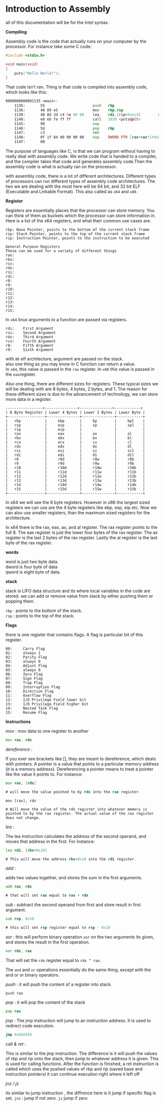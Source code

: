 # Introduction to Assembly

all of this documentation will be for the Intel syntax.

**Compiling**

Assembly code is the code that actually runs on your computer by the processor. For instance take some C code:

```c
#include <stdio.h>

void main(void)
{
    puts("Hello World!");
}
```

That code isn't ran. Thing is that code is compiled into assembly code, which looks like this:

```asm
0000000000001135 <main>:
    1135:       55                      push   rbp
    1136:       48 89 e5                mov    rbp,rsp
    1139:       48 8d 3d c4 0e 00 00    lea    rdi,[rip+0xec4]        # 2004 <_IO_stdin_used+0x4>
    1140:       e8 eb fe ff ff          call   1030 <puts@plt>
    1145:       90                      nop
    1146:       5d                      pop    rbp
    1147:       c3                      ret    
    1148:       0f 1f 84 00 00 00 00    nop    DWORD PTR [rax+rax*1+0x0]
    114f:       00
```

The purpose of languages like C, is that we can program without having to really deal with assembly code. We write code that is handed to a compiler, and the compiler takes that code and generates assembly code.Then the assembly code is what is actually ran on the processor.

with assembly code, there is a lot of different architectures. Different types of processors can run different types of assembly code architectures. The two we are dealing with the most here will be 64 bit, and 32 bit ELF (Executable and Linkable Format). This also called as `x64` and `x86`

**Register**

Registers are essentially places that the processor can store memory. You can think of them as buckets which the processor can store information in. Here is a list of the x64 registers, and what their common use cases are.

```
rbp: Base Pointer, points to the bottom of the current stack frame
rsp: Stack Pointer, points to the top of the current stack frame
rip: Instruction Pointer, points to the instruction to be executed

General Purpose Registers
These can be used for a variety of different things
rax:
rbx:
rcx:
rdx:
rsi:
rdi:
r8:
r9:
r10:
r11:
r12:
r13:
r14:
r15:
```

In `x64` linux arguments to a function are passed via registers.

```
rdi:    First Argument
rsi:    Second Argument
rdx:    Third Argument
rcx:    Fourth Argument
r8:     Fifth Argument
r9:     Sixth Argument
```
with `86` elf architecture, argument are passed on the stack.<br>
also one thing as you may know in C function can return a value.<br>
 In `x64`, this value is passed in the `rax` register. In `x86` this value is passed in the `eax`register.

 Also one thing, there are different sizes for registers. These typical sizes we will be dealing with are 8 bytes, 4 bytes, 2 bytes, and 1. The reason for these different sizes is due to the advancement of technology, we can store more data in a register.   

```
-----------------+---------------+---------------+------------+
| 8 Byte Register | Lower 4 Bytes | Lower 2 Bytes | Lower Byte |
+-----------------+---------------+---------------+------------+
|   rbp           |     ebp       |     bp        |     bpl    |
|   rsp           |     esp       |     sp        |     spl    |
|   rip           |     eip       |               |            |
|   rax           |     eax       |     ax        |     al     |
|   rbx           |     ebx       |     bx        |     bl     |
|   rcx           |     ecx       |     cx        |     cl     |
|   rdx           |     edx       |     dx        |     dl     |
|   rsi           |     esi       |     si        |     sil    |
|   rdi           |     edi       |     di        |     dil    |
|   r8            |     r8d       |     r8w       |     r8b    |
|   r9            |     r9d       |     r9w       |     r9b    |
|   r10           |     r10d      |     r10w      |     r10b   |
|   r11           |     r11d      |     r11w      |     r11b   |
|   r12           |     r12d      |     r12w      |     r12b   |
|   r13           |     r13d      |     r13w      |     r13b   |
|   r14           |     r14d      |     r14w      |     r14b   |
|   r15           |     r15d      |     r15w      |     r15b   |
+-----------------+---------------+---------------+------------+

```
In x64 we will see the 8 byte registers. However in x86 the largest sized registers we can use are the 4 byte registers like ebp, esp, eip etc. Now we can also use smaller registers, than the maximum sized registers for the architecture.

In x64 there is the rax, eax, ax, and al register. The rax register points to the full 8. The eax register is just the lower four bytes of the rax register. The ax register is the last 2 bytes of the rax register. Lastly the al register is the last byte of the rax register.

**words**

word is just two byte data. <br>
dword is four byte of data <br>
qword is eight byte of data.

**stack**

stack is LIFO data structure and its where local variables in the code are stored. we can add or remove value from stack by either pushing them or popping them.

`rbp` : points to the bottom of the stack. <br>
`rsp` : points to the top of the stack.

**Flags**

there is one register that contains flags. A flag is particular bit of this register.

```
00:     Carry Flag
01:     always 1
02:     Parity Flag
03:     always 0
04:     Adjust Flag
05:     always 0
06:     Zero Flag
07:     Sign Flag
08:     Trap Flag
09:     Interruption Flag     
10:     Direction Flag
11:     Overflow Flag
12:     I/O Privilege Field lower bit
13:     I/O Privilege Field higher bit
14:     Nested Task Flag
15:     Resume Flag
```

**Instructions**

*mov* : mov data to one register to another

```asm
mov rax, rdx
```

*dereference* : <br>

If you ever see brackets like [], they are meant to dereference, which deals with pointers. A pointer is a value that points to a particular memory address (it is a memory address). Dereferencing a pointer means to treat a pointer like the value it points to. For instance:

```asm
mov rax, [rdx]

# will move the value pointed to by rdx into the rax register.
```

```
mov [rax], rdx 

# Will move the value of the rdx register into whatever memory is pointed to by the rax register. The actual value of the rax register does not change.
```

*lea* : <br>

The lea instruction calculates the address of the second operand, and moves that address in the first. For instance:

```asm
lea rdi, [rbx+0x10]

# This will move the address rbx+0x10 into the rdi register.
```

*add* : <br>

adds two values together, and stores the sum in the first arguments.

```asm
add rax, rdx

# that will set rax equal to rax + rdx
```

*sub* : subtract the second operand from first and store result in first argument.

```asm
sub rsp, 0x10

# this will set rsp register equal to rsp - 0x10

```

*xor* : this will perform binary operation `xor` on the two arguments its given, and stores the result in the first operation.

```asm
xor rdx, rax
```
That will set the `rdx` register equal to `rdx ^ rax.`

The `and` and `or` operations essentially do the same thing, except with the and or or binary operators.

*push* : it will push the content of a register into stack.

```
push rax
```

*pop* : it will pop the content of the stack

```asm
pop rax
```

*jmp* : The jmp instruction will jump to an instruction address. It is used to redirect code execution. 

```asm
jmp 0x602010
```

*call & ret* : 

This is similar to the jmp instruction. The difference is it will push the values of rbp and rip onto the stack, then jump to whatever address it is given. This is used for calling functions. After the function is finished, a ret instruction is called which uses the pushed values of rbp and rip (saved base and instruction pointers) it can continue execution right where it left off

*jnz / jz*

its similar to jump instruction , the diffrence here is it jump if specific flag is set. `jnz` : jump if not zero. `jz` jump if zero

